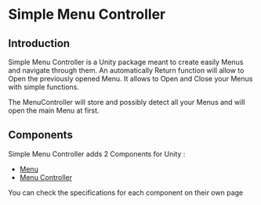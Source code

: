 # Simple Menu Controller

## Introduction
Simple Menu Controller is a Unity package meant to create easily Menus and navigate through them.
An automatically Return function will allow to Open the previously opened Menu.
It allows to Open and Close your Menus with simple functions.

The MenuController will store and possibly detect all your Menus and will open the main Menu at first.

## Components
Simple Menu Controller adds 2 Components for Unity :
- [Menu](Menu)
- [Menu Controller](MenuController)

You can check the specifications for each component on their own page
